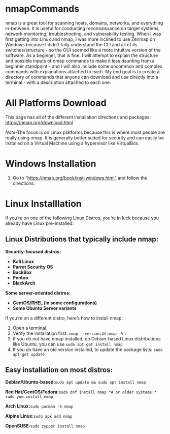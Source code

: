 # nmapCommands
nmap is a great tool for scanning hosts, domains, networks, and everything in-between. It is useful for conducting reconnaissance on target systems, network monitoring, troubleshooting, and vulnerability testing. When I was first getting into Linux and nmap, I was more inclined to use Zenmap on Windows because I didn’t fully understand the CLI and all of its switches/structure - so the GUI seemed like a more intuitive version of the software. As a beginner, that is fine. I will attempt to explain the structure and possible inputs of nmap commands to make it less daunting from a beginner standpoint - and I will also include some uncommon and complex commands with explanations attached to each. My end goal is to create a directory of commands that anyone can download and use directly into a terminal - with a description attached to each one.

# All Platforms Download

This page has all of the different installation directions and packages: https://nmap.org/download.html

*Note*-The focus is on Linux platforms because this is where most people are really using nmap. It is generally better suited for security and can easily be installed on a Virtual Machine using a hypervisor like VirtualBox.

# Windows Installation

1. Go to “https://nmap.org/book/inst-windows.html” and follow the directions.

# Linux Installlation

If you’re on one of the following Linux Distros, you’re in luck because you already have Linux pre-installed:

## Linux Distributions that typically include nmap:

**Security-focused distros:**

- **Kali Linux**
- **Parrot Security OS**
- **BackBox**
- **Pentoo**
- **BlackArch**

**Some server-oriented distros:**

- **CentOS/RHEL (in some configurations)**
- **Some Ubuntu Server variants**

If you’re on a different distro, here’s how to install nmap:

1. Open a terminal.
2. Verify the installation first: `nmap --version` or `nmap -V` .
3. If you do not have nmap installed, on Debian-based Linux distributions like Ubuntu, you can use `sudo apt-get install nmap`
4. If you do have an old version installed, to update the package lists: `sudo apt-get update`

## Easy installation on most distros:

**Debian/Ubuntu-based:**`sudo apt update && sudo apt install nmap`

**Red Hat/CentOS/Fedora:**`sudo dnf install nmap
*# or older systems:*
sudo yum install nmap`

**Arch Linux:**`sudo pacman -S nmap`

**Alpine Linux:**`sudo apk add nmap`

**OpenSUSE:**`sudo zypper install nmap`
